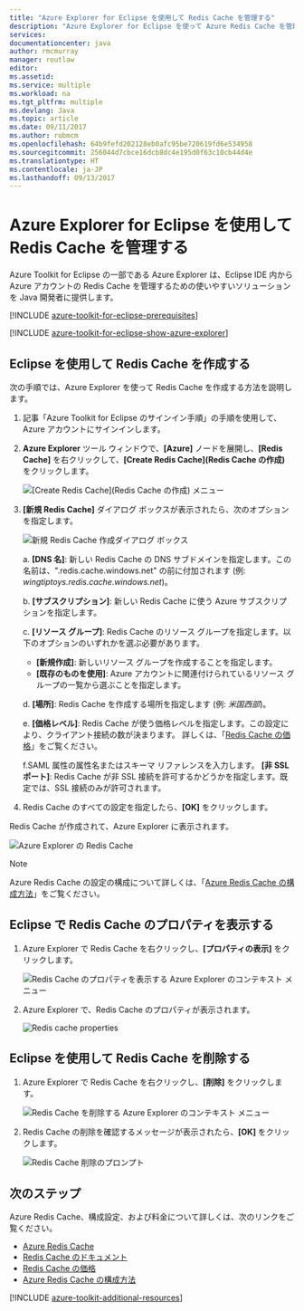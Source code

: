 ```yaml
---
title: "Azure Explorer for Eclipse を使用して Redis Cache を管理する"
description: "Azure Explorer for Eclipse を使って Azure Redis Cache を管理する方法について説明します。"
services: 
documentationcenter: java
author: rmcmurray
manager: routlaw
editor: 
ms.assetid: 
ms.service: multiple
ms.workload: na
ms.tgt_pltfrm: multiple
ms.devlang: Java
ms.topic: article
ms.date: 09/11/2017
ms.author: robmcm
ms.openlocfilehash: 64b9fefd202128eb0afc95be720619fd6e534958
ms.sourcegitcommit: 256044d7cbce16dcb8dc4e195d0f63c10cb44d4e
ms.translationtype: HT
ms.contentlocale: ja-JP
ms.lasthandoff: 09/13/2017
---
```

# <a name="managing-redis-caches-using-the-azure-explorer-for-eclipse"></a>Azure Explorer for Eclipse を使用して Redis Cache を管理する

Azure Toolkit for Eclipse の一部である Azure Explorer は、Eclipse IDE 内から Azure アカウントの Redis Cache を管理するための使いやすいソリューションを Java 開発者に提供します。

[!INCLUDE [azure-toolkit-for-eclipse-prerequisites](../includes/azure-toolkit-for-eclipse-prerequisites.md)]

[!INCLUDE [azure-toolkit-for-eclipse-show-azure-explorer](../includes/azure-toolkit-for-eclipse-show-azure-explorer.md)]

## <a name="create-a-redis-cache-by-using-eclipse"></a>Eclipse を使用して Redis Cache を作成する

次の手順では、Azure Explorer を使って Redis Cache を作成する方法を説明します。

1. 記事「Azure Toolkit for Eclipse のサインイン手順」の手順を使用して、Azure アカウントにサインインします。

1. **Azure Explorer** ツール ウィンドウで、**[Azure]** ノードを展開し、**[Redis Cache]** を右クリックして、**[Create Redis Cache]\(Redis Cache の作成\)** をクリックします。

   ![[Create Redis Cache]\(Redis Cache の作成\) メニュー][CR01]

1. **[新規 Redis Cache]** ダイアログ ボックスが表示されたら、次のオプションを指定します。

   ![新規 Redis Cache 作成ダイアログ ボックス][CR02]

   a. **[DNS 名]**: 新しい Redis Cache の DNS サブドメインを指定します。この名前は、".redis.cache.windows.net" の前に付加されます (例: *wingtiptoys.redis.cache.windows.net*)。

   b. **[サブスクリプション]**: 新しい Redis Cache に使う Azure サブスクリプションを指定します。

   c. **[リソース グループ]**: Redis Cache のリソース グループを指定します。以下のオプションのいずれかを選ぶ必要があります。
      * **[新規作成]**: 新しいリソース グループを作成することを指定します。
      * **[既存のものを使用]**: Azure アカウントに関連付けられているリソース グループの一覧から選ぶことを指定します。

   d. **[場所]**: Redis Cache を作成する場所を指定します (例: *米国西部*)。

   e. **[価格レベル]**: Redis Cache が使う価格レベルを指定します。この設定により、クライアント接続の数が決まります。 詳しくは、「[Redis Cache の価格]」をご覧ください。

   f.SAML 属性の属性名またはスキーマ リファレンスを入力します。 **[非 SSL ポート]**: Redis Cache が非 SSL 接続を許可するかどうかを指定します。既定では、SSL 接続のみが許可されます。

1. Redis Cache のすべての設定を指定したら、**[OK]** をクリックします。

Redis Cache が作成されて、Azure Explorer に表示されます。

   ![Azure Explorer の Redis Cache][CR03]

> [!NOTE]
>
> Azure Redis Cache の設定の構成について詳しくは、「[Azure Redis Cache の構成方法]」をご覧ください。
>

## <a name="display-the-properties-for-your-redis-cache-in-eclipse"></a>Eclipse で Redis Cache のプロパティを表示する

1. Azure Explorer で Redis Cache を右クリックし、**[プロパティの表示]** をクリックします。

   ![Redis Cache のプロパティを表示する Azure Explorer のコンテキスト メニュー][SP01]

1. Azure Explorer で、Redis Cache のプロパティが表示されます。

   ![Redis cache properties][SP02]

## <a name="delete-your-redis-cache-by-using-eclipse"></a>Eclipse を使用して Redis Cache を削除する

1. Azure Explorer で Redis Cache を右クリックし、**[削除]** をクリックします。

   ![Redis Cache を削除する Azure Explorer のコンテキスト メニュー][DE01]

1. Redis Cache の削除を確認するメッセージが表示されたら、**[OK]** をクリックします。

   ![Redis Cache 削除のプロンプト][DE02]

## <a name="next-steps"></a>次のステップ

Azure Redis Cache、構成設定、および料金について詳しくは、次のリンクをご覧ください。

* [Azure Redis Cache]
* [Redis Cache のドキュメント]
* [Redis Cache の価格]
* [Azure Redis Cache の構成方法]

[!INCLUDE [azure-toolkit-additional-resources](../includes/azure-toolkit-additional-resources.md)]

<!-- URL List -->

[Redis Cache の価格]: https://azure.microsoft.com/pricing/details/cache/
[Azure Redis Cache]: https://azure.microsoft.com/services/cache/
[Redis Cache のドキュメント]: /azure/redis-cache/
[Azure Redis Cache の構成方法]: /azure/redis-cache/cache-configure

<!-- IMG List -->

[CR01]: media/azure-toolkit-for-eclipse-managing-redis-caches-using-azure-explorer/CR01.png
[CR02]: media/azure-toolkit-for-eclipse-managing-redis-caches-using-azure-explorer/CR02.png
[CR03]: media/azure-toolkit-for-eclipse-managing-redis-caches-using-azure-explorer/CR03.png

[SP01]: media/azure-toolkit-for-eclipse-managing-redis-caches-using-azure-explorer/SP01.png
[SP02]: media/azure-toolkit-for-eclipse-managing-redis-caches-using-azure-explorer/SP02.png

[DE01]: media/azure-toolkit-for-eclipse-managing-redis-caches-using-azure-explorer/DE01.png
[DE02]: media/azure-toolkit-for-eclipse-managing-redis-caches-using-azure-explorer/DE02.png
